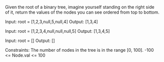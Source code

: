 Given the root of a binary tree, imagine yourself standing on the right side of it, return the values of the nodes you can see ordered from top to bottom.

Input: root = [1,2,3,null,5,null,4]
Output: [1,3,4]

Input: root = [1,2,3,4,null,null,null,5]
Output: [1,3,4,5]

Input: root = []
Output: []

Constraints:
The number of nodes in the tree is in the range [0, 100].
-100 <= Node.val <= 100